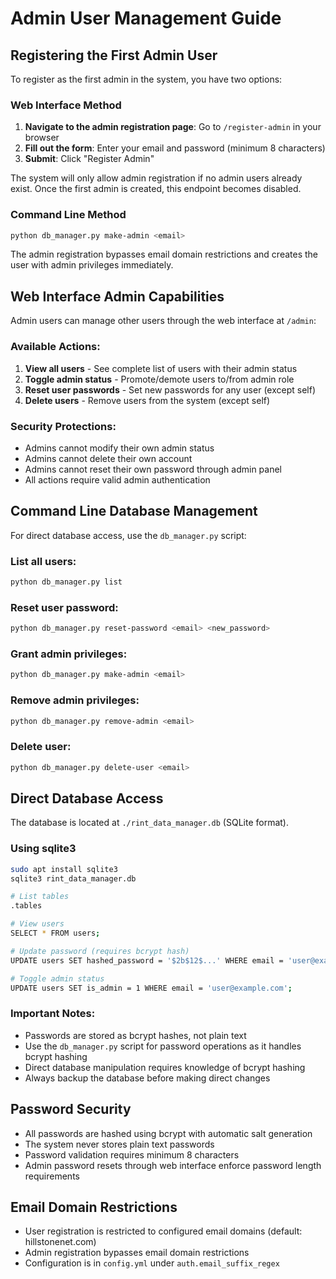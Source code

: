 # Admin User Management Guide

## Registering the First Admin User

To register as the first admin in the system, you have two options:

### Web Interface Method

1. **Navigate to the admin registration page**: Go to `/register-admin` in your browser
2. **Fill out the form**: Enter your email and password (minimum 8 characters)
3. **Submit**: Click "Register Admin"

The system will only allow admin registration if no admin users already exist. Once the first admin is created, this endpoint becomes disabled.

### Command Line Method

```bash
python db_manager.py make-admin <email>
```

The admin registration bypasses email domain restrictions and creates the user with admin privileges immediately.

## Web Interface Admin Capabilities

Admin users can manage other users through the web interface at `/admin`:

### Available Actions:
1. **View all users** - See complete list of users with their admin status
2. **Toggle admin status** - Promote/demote users to/from admin role
3. **Reset user passwords** - Set new passwords for any user (except self)
4. **Delete users** - Remove users from the system (except self)

### Security Protections:
- Admins cannot modify their own admin status
- Admins cannot delete their own account
- Admins cannot reset their own password through admin panel
- All actions require valid admin authentication

## Command Line Database Management

For direct database access, use the `db_manager.py` script:

### List all users:
```bash
python db_manager.py list
```

### Reset user password:
```bash
python db_manager.py reset-password <email> <new_password>
```

### Grant admin privileges:
```bash
python db_manager.py make-admin <email>
```

### Remove admin privileges:
```bash
python db_manager.py remove-admin <email>
```

### Delete user:
```bash
python db_manager.py delete-user <email>
```

## Direct Database Access

The database is located at `./rint_data_manager.db` (SQLite format).

### Using sqlite3

```bash
sudo apt install sqlite3
sqlite3 rint_data_manager.db

# List tables
.tables

# View users
SELECT * FROM users;

# Update password (requires bcrypt hash)
UPDATE users SET hashed_password = '$2b$12$...' WHERE email = 'user@example.com';

# Toggle admin status
UPDATE users SET is_admin = 1 WHERE email = 'user@example.com';
```

### Important Notes:
- Passwords are stored as bcrypt hashes, not plain text
- Use the `db_manager.py` script for password operations as it handles bcrypt hashing
- Direct database manipulation requires knowledge of bcrypt hashing
- Always backup the database before making direct changes

## Password Security

- All passwords are hashed using bcrypt with automatic salt generation
- The system never stores plain text passwords
- Password validation requires minimum 8 characters
- Admin password resets through web interface enforce password length requirements

## Email Domain Restrictions

- User registration is restricted to configured email domains (default: hillstonenet.com)
- Admin registration bypasses email domain restrictions
- Configuration is in `config.yml` under `auth.email_suffix_regex`
